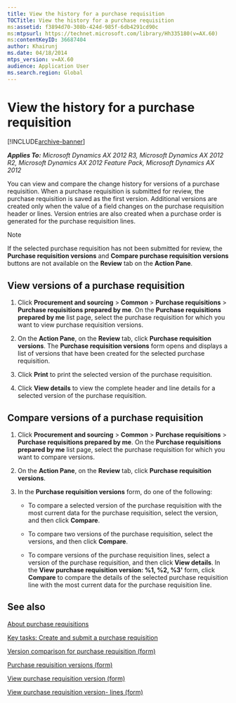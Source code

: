 ```yaml
---
title: View the history for a purchase requisition
TOCTitle: View the history for a purchase requisition
ms:assetid: f3894d70-308b-424d-985f-6db4291cd90c
ms:mtpsurl: https://technet.microsoft.com/library/Hh335180(v=AX.60)
ms:contentKeyID: 36687404
author: Khairunj
ms.date: 04/18/2014
mtps_version: v=AX.60
audience: Application User
ms.search.region: Global
---
```


# View the history for a purchase requisition 


[!INCLUDE[archive-banner](includes/archive-banner.md)]


_**Applies To:** Microsoft Dynamics AX 2012 R3, Microsoft Dynamics AX 2012 R2, Microsoft Dynamics AX 2012 Feature Pack, Microsoft Dynamics AX 2012_

You can view and compare the change history for versions of a purchase requisition. When a purchase requisition is submitted for review, the purchase requisition is saved as the first version. Additional versions are created only when the value of a field changes on the purchase requisition header or lines. Version entries are also created when a purchase order is generated for the purchase requisition lines.


> [!NOTE]
> <P>If the selected purchase requisition has not been submitted for review, the <STRONG>Purchase requisition versions</STRONG> and <STRONG>Compare purchase requisition versions</STRONG> buttons are not available on the <STRONG>Review</STRONG> tab on the <STRONG>Action Pane</STRONG>.</P>



## View versions of a purchase requisition

1.  Click **Procurement and sourcing** \> **Common** \> **Purchase requisitions** \> **Purchase requisitions prepared by me**. On the **Purchase requisitions prepared by me** list page, select the purchase requisition for which you want to view purchase requisition versions.

2.  On the **Action Pane**, on the **Review** tab, click **Purchase requisition versions**. The **Purchase requisition versions** form opens and displays a list of versions that have been created for the selected purchase requisition.

3.  Click **Print** to print the selected version of the purchase requisition.

4.  Click **View details** to view the complete header and line details for a selected version of the purchase requisition.

## Compare versions of a purchase requisition

1.  Click **Procurement and sourcing** \> **Common** \> **Purchase requisitions** \> **Purchase requisitions prepared by me**. On the **Purchase requisitions prepared by me** list page, select the purchase requisition for which you want to compare versions.

2.  On the **Action Pane**, on the **Review** tab, click **Purchase requisition versions**.

3.  In the **Purchase requisition versions** form, do one of the following:
    
      - To compare a selected version of the purchase requisition with the most current data for the purchase requisition, select the version, and then click **Compare**.
    
      - To compare two versions of the purchase requisition, select the versions, and then click **Compare**.
    
      - To compare versions of the purchase requisition lines, select a version of the purchase requisition, and then click **View details**. In the **View purchase requisition version: %1, %2, %3'** form, click **Compare** to compare the details of the selected purchase requisition line with the most current data for the purchase requisition line.

## See also

[About purchase requisitions](about-purchase-requisitions.md)

[Key tasks: Create and submit a purchase requisition](key-tasks-create-and-submit-a-purchase-requisition.md)

[Version comparison for purchase requisition (form)](https://technet.microsoft.com/library/hh209659\(v=ax.60\))

[Purchase requisition versions (form)](https://technet.microsoft.com/library/hh242467\(v=ax.60\))

[View purchase requisition version (form)](https://technet.microsoft.com/library/hh208983\(v=ax.60\))

[View purchase requisition version- lines (form)](https://technet.microsoft.com/library/hh209502\(v=ax.60\))

  


